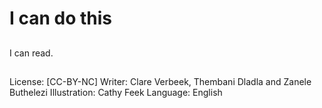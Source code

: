 # I can do this

##

##

##

##

##

##

##

##
I can read.

##
License: [CC-BY-NC]
Writer: Clare Verbeek, Thembani Dladla and Zanele Buthelezi
Illustration: Cathy Feek
Language: English
